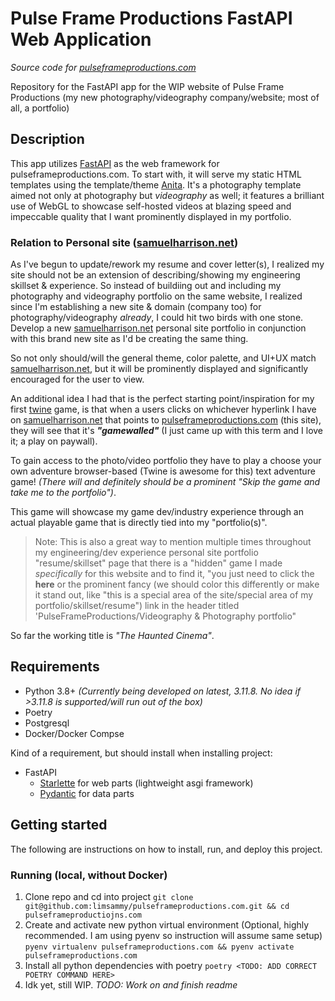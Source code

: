 # Pulse Frame Productions FastAPI Web Application

*Source code for [pulseframeproductions.com](pulseframeproductions.com)*

Repository for the FastAPI app for the WIP website of Pulse Frame Productions (my new photography/videography company/website; most of all, a portfolio)

## Description

This app utilizes [FastAPI](https://fastapi.tiangolo.com/) as the web framework for pulseframeproductions.com. To start with, it will serve my static HTML templates using the template/theme [Anita](https://themeforest.net/item/anita-photography-html-template/38873822). It's a photography template aimed not only at photography but *videography* as well; it features a brilliant use of WebGL to showcase self-hosted videos at blazing speed and impeccable quality that I want prominently displayed in my portfolio.

### Relation to Personal site ([samuelharrison.net](samuelharrison.net))

As I've begun to update/rework my resume and cover letter(s), I realized my site should not be an extension of describing/showing my engineering skillset & experience. So instead of buildiing out and including my photography and videography portfolio on the same website, I realized since I'm establishing a new site & domain (company too) for photography/videography *already*, I could hit two birds with one stone. Develop a new [samuelharrison.net](samuelharrison.net) personal site portfolio in conjunction with this brand new site as I'd be creating the same thing.

So not only should/will the general theme, color palette, and UI+UX match [samuelharrison.net](samuelharrison.net), but it will be prominently displayed and significantly encouraged for the user to view.

An additional idea I had that is the perfect starting point/inspiration for my first [twine]() game, is that when a users clicks on whichever hyperlink I have on [samuelharrison.net](samuelharrison.net) that points to [pulseframeproductions.com](pulseframeproductions.com) (this site), they will see that it's ***"gamewalled"*** (I just came up with this term and I love it; a play on paywall).

To gain access to the photo/video portfolio they have to play a choose your own adventure browser-based (Twine is awesome for this) text adventure game! *(There will and definitely should be a prominent "Skip the game and take me to the portfolio")*. 

This game will showcase my game dev/industry experience through an actual playable game that is directly tied into my "portfolio(s)".

> Note: This is also a great way to mention multiple times throughout my engineering/dev experience personal site portfolio "resume/skillset" page that there is a "hidden" game I made *specifically* for this website and to find it, "you just need to click the **here** or the prominent fancy (we should color this differently or make it stand out, like "this is a special area of the site/special area of my portfolio/skillset/resume") link in the header titled 'PulseFrameProductions/Videography & Photography portfolio"

So far the working title is *"The Haunted Cinema"*.

## Requirements

* Python 3.8+ *(Currently being developed on latest, 3.11.8. No idea if >3.11.8 is supported/will run out of the box)*
* Poetry
* Postgresql
* Docker/Docker Compse

Kind of a requirement, but should install when installing project:

* FastAPI
  * [Starlette](https://www.starlette.io/) for web parts  (lightweight asgi framework)
  * [Pydantic](https://docs.pydantic.dev/latest/) for data parts

## Getting started

The following are instructions on how to install, run, and deploy this project.

### Running (local, without Docker)

1. Clone repo and cd into project `git clone git@github.com:limsammy/pulseframeproductions.com.git && cd pulseframeproductiojns.com`
2. Create and activate new python virtual environment (Optional, highly recommended. I am using pyenv so instruction will assume same setup) `pyenv virtualenv pulseframeproductions.com && pyenv activate pulseframeproductions.com`
3. Install all python dependencies with poetry `poetry <TODO: ADD CORRECT POETRY COMMAND HERE>`
4. Idk yet, still WIP. *TODO: Work on and finish readme*